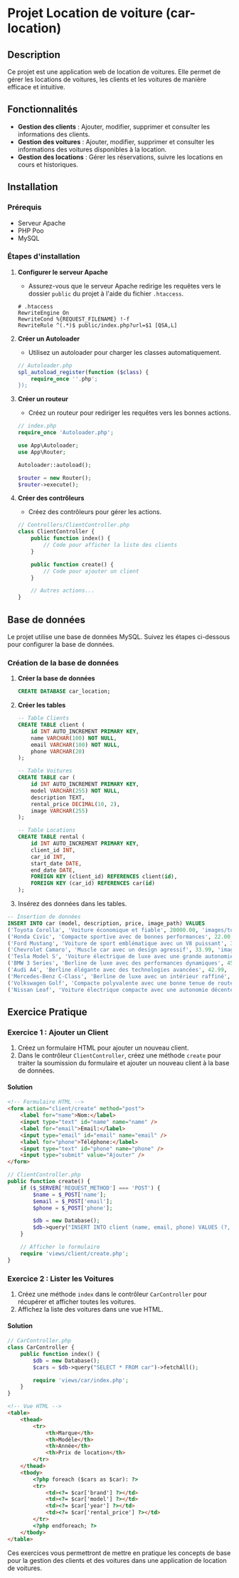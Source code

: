 # Projet Location de voiture (car-location)

## Description

Ce projet est une application web de location de voitures. Elle permet de gérer les locations de voitures, les clients et les voitures de manière efficace et intuitive.

## Fonctionnalités

-   **Gestion des clients** : Ajouter, modifier, supprimer et consulter les informations des clients.
-   **Gestion des voitures** : Ajouter, modifier, supprimer et consulter les informations des voitures disponibles à la location.
-   **Gestion des locations** : Gérer les réservations, suivre les locations en cours et historiques.

## Installation

### Prérequis

-   Serveur Apache
-   PHP Poo
-   MySQL

### Étapes d'installation

1. **Configurer le serveur Apache**

    - Assurez-vous que le serveur Apache redirige les requêtes vers le dossier `public` du projet à l'aide du fichier `.htaccess`.

    ```apacheconf
    # .htaccess
    RewriteEngine On
    RewriteCond %{REQUEST_FILENAME} !-f
    RewriteRule ^(.*)$ public/index.php?url=$1 [QSA,L]

    ```

2. **Créer un Autoloader**

    - Utilisez un autoloader pour charger les classes automatiquement.

    ```php
    // Autoloader.php
    spl_autoload_register(function ($class) {
        require_once ''.php';
    });
    ```

3. **Créer un routeur**

    - Créez un routeur pour rediriger les requêtes vers les bonnes actions.

    ```php
    // index.php
    require_once 'Autoloader.php';

    use App\Autoloader;
    use App\Router;

    Autoloader::autoload();

    $router = new Router();
    $router->execute();
    ```

4. **Créer des contrôleurs**

    - Créez des contrôleurs pour gérer les actions.

    ```php
    // Controllers/ClientController.php
    class ClientController {
        public function index() {
            // Code pour afficher la liste des clients
        }

        public function create() {
            // Code pour ajouter un client
        }

        // Autres actions...
    }
    ```

## Base de données

Le projet utilise une base de données MySQL. Suivez les étapes ci-dessous pour configurer la base de données.

### Création de la base de données

1. **Créer la base de données**

    ```sql
    CREATE DATABASE car_location;
    ```

2. **Créer les tables**

    ```sql
    -- Table Clients
    CREATE TABLE client (
        id INT AUTO_INCREMENT PRIMARY KEY,
        name VARCHAR(100) NOT NULL,
        email VARCHAR(100) NOT NULL,
        phone VARCHAR(20)
    );

    -- Table Voitures
    CREATE TABLE car (
        id INT AUTO_INCREMENT PRIMARY KEY,
        model VARCHAR(255) NOT NULL,
        description TEXT,
        rental_price DECIMAL(10, 2),
        image VARCHAR(255)
    );

    -- Table Locations
    CREATE TABLE rental (
        id INT AUTO_INCREMENT PRIMARY KEY,
        client_id INT,
        car_id INT,
        start_date DATE,
        end_date DATE,
        FOREIGN KEY (client_id) REFERENCES client(id),
        FOREIGN KEY (car_id) REFERENCES car(id)
    );
    ```

3. Insérez des données dans les tables.

```sql
-- Insertion de données
INSERT INTO car (model, description, price, image_path) VALUES
('Toyota Corolla', 'Voiture économique et fiable', 20000.00, 'images/toyota_corolla.jpg'),
('Honda Civic', 'Compacte sportive avec de bonnes performances', 22.00, 'images/honda_civic.jpg'),
('Ford Mustang', 'Voiture de sport emblématique avec un V8 puissant', 35.99, 'images/ford_mustang.jpg'),
('Chevrolet Camaro', 'Muscle car avec un design agressif', 33.99, 'images/chevrolet_camaro.jpg'),
('Tesla Model S', 'Voiture électrique de luxe avec une grande autonomie', 80.99, 'images/tesla_model_s.jpg'),
('BMW 3 Series', 'Berline de luxe avec des performances dynamiques', 45.99, 'images/bmw_3_series.jpg'),
('Audi A4', 'Berline élégante avec des technologies avancées', 42.99, 'images/audi_a4.jpg'),
('Mercedes-Benz C-Class', 'Berline de luxe avec un intérieur raffiné', 48.99, 'images/mercedes_benz_c_class.jpg'),
('Volkswagen Golf', 'Compacte polyvalente avec une bonne tenue de route', 25.99, 'images/volkswagen_golf.jpg'),
('Nissan Leaf', 'Voiture électrique compacte avec une autonomie décente', 30.99, 'images/nissan_leaf.jpg');
```

## Exercice Pratique

### Exercice 1 : Ajouter un Client

1. Créez un formulaire HTML pour ajouter un nouveau client.
2. Dans le contrôleur `ClientController`, créez une méthode `create` pour traiter la soumission du formulaire et ajouter un nouveau client à la base de données.

#### Solution

```html
<!-- Formulaire HTML -->
<form action="client/create" method="post">
    <label for="name">Nom:</label>
    <input type="text" id="name" name="name" />
    <label for="email">Email:</label>
    <input type="email" id="email" name="email" />
    <label for="phone">Téléphone:</label>
    <input type="text" id="phone" name="phone" />
    <input type="submit" value="Ajouter" />
</form>
```

```php
// ClientController.php
public function create() {
    if ($_SERVER['REQUEST_METHOD'] === 'POST') {
        $name = $_POST['name'];
        $email = $_POST['email'];
        $phone = $_POST['phone'];

        $db = new Database();
        $db->query("INSERT INTO client (name, email, phone) VALUES (?, ?, ?)", [$name, $email, $phone]);
    }

    // Afficher le formulaire
    require 'views/client/create.php';
}
```

### Exercice 2 : Lister les Voitures

1. Créez une méthode `index` dans le contrôleur `CarController` pour récupérer et afficher toutes les voitures.
2. Affichez la liste des voitures dans une vue HTML.

#### Solution

```php
// CarController.php
class CarController {
    public function index() {
        $db = new Database();
        $cars = $db->query("SELECT * FROM car")->fetchAll();

        require 'views/car/index.php';
    }
}
```

```html
<!-- Vue HTML -->
<table>
    <thead>
        <tr>
            <th>Marque</th>
            <th>Modèle</th>
            <th>Année</th>
            <th>Prix de location</th>
        </tr>
    </thead>
    <tbody>
        <?php foreach ($cars as $car): ?>
        <tr>
            <td><?= $car['brand'] ?></td>
            <td><?= $car['model'] ?></td>
            <td><?= $car['year'] ?></td>
            <td><?= $car['rental_price'] ?></td>
        </tr>
        <?php endforeach; ?>
    </tbody>
</table>
```

Ces exercices vous permettront de mettre en pratique les concepts de base pour la gestion des clients et des voitures dans une application de location de voitures.